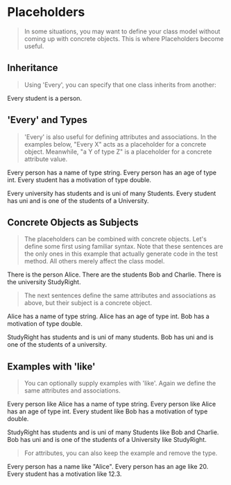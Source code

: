 # Placeholders

> In some situations, you may want to define your class model without coming up with concrete objects.
> This is where Placeholders become useful.

## Inheritance

> Using 'Every', you can specify that one class inherits from another:

Every student is a person.

## 'Every' and Types

> 'Every' is also useful for defining attributes and associations.
> In the examples below, "Every X" acts as a placeholder for a concrete object.
> Meanwhile, "a Y of type Z" is a placeholder for a concrete attribute value.

Every person has a name of type string.
Every person has an age of type int.
Every student has a motivation of type double.

Every university has students and is uni of many Students.
Every student has uni and is one of the students of a University.

## Concrete Objects as Subjects

> The placeholders can be combined with concrete objects.
> Let's define some first using familiar syntax.
> Note that these sentences are the only ones in this example
> that actually generate code in the test method.
> All others merely affect the class model.

There is the person Alice.
There are the students Bob and Charlie.
There is the university StudyRight.

> The next sentences define the same attributes and associations as above,
> but their subject is a concrete object.

Alice has a name of type string.
Alice has an age of type int.
Bob has a motivation of type double.

StudyRight has students and is uni of many students.
Bob has uni and is one of the students of a university.

## Examples with 'like'

> You can optionally supply examples with 'like'.
> Again we define the same attributes and associations.

Every person like Alice has a name of type string.
Every person like Alice has an age of type int.
Every student like Bob has a motivation of type double.

StudyRight has students and is uni of many Students like Bob and Charlie.
Bob has uni and is one of the students of a University like StudyRight.

> For attributes, you can also keep the example and remove the type.

Every person has a name like "Alice".
Every person has an age like 20.
Every student has a motivation like 12.3.
